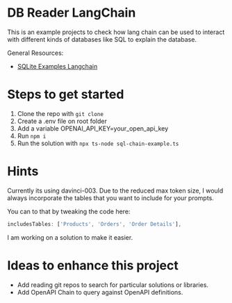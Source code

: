 # DB Reader LangChain

This is an example projects to check how lang chain can be used to interact with different kinds of databases like SQL to explain the database.

General Resources:
- [SQLite Examples Langchain](https://python.langchain.com/en/latest/modules/chains/examples/sqlite.html)

# Steps to get started

1. Clone the repo with `git clone`
2. Create a .env file on root folder
3. Add a variable OPENAI_API_KEY=your_open_api_key
4. Run `npm i`
5. Run the solution with `npx ts-node sql-chain-example.ts`

# Hints

Currently its using davinci-003. Due to the reduced max token size, I would always incorporate the tables that you want to include for your prompts.

You can to that by tweaking the code here:
```typescript
includesTables: ['Products', 'Orders', 'Order Details'],
```
I am working on a solution to make it easier.

# Ideas to enhance this project

- Add reading git repos to search for particular solutions or libraries.
- Add OpenAPI Chain to query against OpenAPI definitions.
